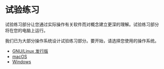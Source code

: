 # 试验练习

试验练习部分让您通过实际操作有关软件而对概念建立更深的理解。试验练习部分将在您的电脑上运行。

我们已为大部分操作系统设计试验练习部分。要开始，请选择您使用的操作系统。

- [GNU/Linux 发行版](./gnu-linux)
- [macOS](./macos)
- [Windows](./windows)
